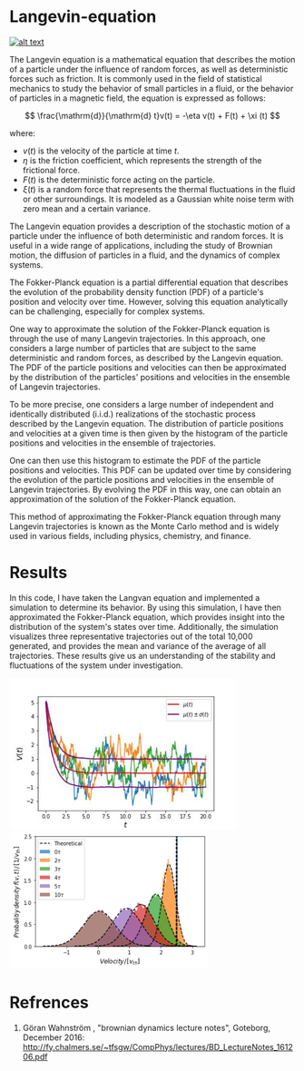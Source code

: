 # Langevin-equation
<a href = "https://github.com/zaman13/Brownian-dynamics-in-a-time-varying-force-field/tree/main/Codes"> <img src="https://img.shields.io/badge/Language- Python-orange" alt="alt text"> </a>

The Langevin equation is a mathematical equation that describes the motion of a particle under the influence of random forces, as well as deterministic forces such as friction. It is commonly used in the field of statistical mechanics to study the behavior of small particles in a fluid, or the behavior of particles in a magnetic field, the equation is expressed as follows:

$$
\frac{\mathrm{d}}{\mathrm{d} t}v(t) = -\eta v(t) + F(t) + \xi (t)
$$

where:

* $v(t)$ is the velocity of the particle at time $t$.
* $\eta$ is the friction coefficient, which represents the strength of the frictional force.
* $F(t)$ is the deterministic force acting on the particle.
* $ξ(t)$ is a random force that represents the thermal fluctuations in the fluid or other surroundings. It is modeled as a Gaussian white noise term with zero mean and a certain variance.

The Langevin equation provides a description of the stochastic motion of a particle under the influence of both deterministic and random forces. It is useful in a wide range of applications, including the study of Brownian motion, the diffusion of particles in a fluid, and the dynamics of complex systems.

The Fokker-Planck equation is a partial differential equation that describes the evolution of the probability density function (PDF) of a particle's position and velocity over time. However, solving this equation analytically can be challenging, especially for complex systems.

One way to approximate the solution of the Fokker-Planck equation is through the use of many Langevin trajectories. In this approach, one considers a large number of particles that are subject to the same deterministic and random forces, as described by the Langevin equation. The PDF of the particle positions and velocities can then be approximated by the distribution of the particles' positions and velocities in the ensemble of Langevin trajectories.

To be more precise, one considers a large number of independent and identically distributed (i.i.d.) realizations of the stochastic process described by the Langevin equation. The distribution of particle positions and velocities at a given time is then given by the histogram of the particle positions and velocities in the ensemble of trajectories.

One can then use this histogram to estimate the PDF of the particle positions and velocities. This PDF can be updated over time by considering the evolution of the particle positions and velocities in the ensemble of Langevin trajectories. By evolving the PDF in this way, one can obtain an approximation of the solution of the Fokker-Planck equation.

This method of approximating the Fokker-Planck equation through many Langevin trajectories is known as the Monte Carlo method and is widely used in various fields, including physics, chemistry, and finance.

# Results

In this code, I have taken the Langvan equation and implemented a simulation to determine its behavior. By using this simulation, I have then approximated the Fokker-Planck equation, which provides insight into the distribution of the system's states over time. Additionally, the simulation visualizes three representative trajectories out of the total 10,000 generated, and provides the mean and variance of the average of all trajectories. These results give us an understanding of the stability and fluctuations of the system under investigation.


<p float="left">
<img src="https://github.com/eurusebr/Langevin-equation/blob/main/Langevin.jpg" alt="alt text" width="400">
<img src="https://github.com/eurusebr/Langevin-equation/blob/main/index.png" alt="alt text" width="350">
</p>

# Refrences

1. Göran Wahnström , "brownian dynamics lecture notes", Goteborg, December 2016:
<a href = "http://fy.chalmers.se/~tfsgw/CompPhys/lectures/BD_LectureNotes_161206.pdf"> http://fy.chalmers.se/~tfsgw/CompPhys/lectures/BD_LectureNotes_161206.pdf </a>
